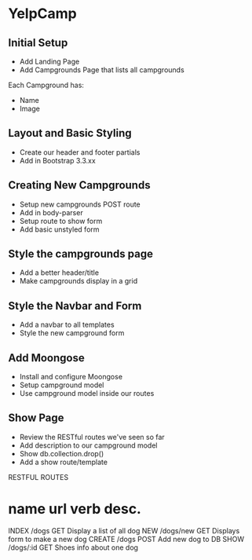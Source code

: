 # YelpCamp 

## Initial Setup
* Add Landing Page
* Add Campgrounds Page that lists all campgrounds

Each Campground has:
* Name
* Image
	
## Layout and Basic Styling
* Create our header and footer partials
* Add in Bootstrap 3.3.xx

## Creating New Campgrounds
* Setup new campgrounds POST route
* Add in body-parser
* Setup route to show form
* Add basic unstyled form

## Style the campgrounds page
* Add a better header/title
* Make campgrounds display in a grid

## Style the Navbar and Form
* Add a navbar to all templates
* Style the new campground form

## Add Moongose
* Install and configure Moongose
* Setup campground model
* Use campground model inside our routes

## Show Page
* Review the RESTful routes we've seen so far
* Add description to our campground model
* Show db.collection.drop()
* Add a show route/template

RESTFUL ROUTES

name 	 url 		verb 	desc.
==================================
INDEX	/dogs		GET		Display a list of all dog
NEW		/dogs/new	GET		Displays form to make a new dog
CREATE	/dogs		POST	Add new dog to DB
SHOW	/dogs/:id	GET		Shoes info about one dog
